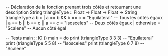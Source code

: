 -- Déclaration de la fonction prenant trois côtés et retournant une description String
triangleType :: Float -> Float -> Float -> String
triangleType a b c
    | a == b && b == c = "Equilateral"            -- Tous les côtés égaux
    | a == b || b == c || a == c = "Isosceles"    -- Deux côtés égaux
    | otherwise = "Scalene"                         -- Aucun côté égal

-- Tests
main :: IO ()
main = do
    print (triangleType 3 3 3)  -- "Equilateral"
    print (triangleType 5 5 8)  -- "Isosceles"
    print (triangleType 6 7 8)  -- "Scalene"
